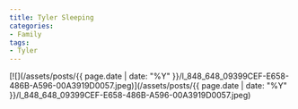 ```yaml
---
title: Tyler Sleeping
categories:
- Family
tags:
- Tyler
---
```


[![](/assets/posts/{{ page.date | date: "%Y" }}/l_848_648_09399CEF-E658-486B-A596-00A3919D0057.jpeg)](/assets/posts/{{ page.date | date: "%Y" }}/l_848_648_09399CEF-E658-486B-A596-00A3919D0057.jpeg)
